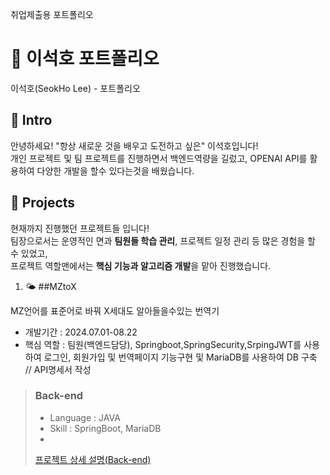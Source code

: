 취업제출용 포트폴리오

# 📄 이석호 포트폴리오 

이석호(SeokHo Lee) - 포트폴리오

## 👋 Intro

안녕하세요! "항상 새로운 것을 배우고 도전하고 싶은" 이석호입니다!  
개인 프로젝트 및 팀 프로젝트를 진행하면서 백엔드역량을 길렀고, OPENAI API를 활용하여 다양한 개발을 할수 있다는것을 배웠습니다.

## 📝 Projects

현재까지 진행했던 프로젝트들 입니다!  
팀장으로서는 운영적인 면과 **팀원들 학습 관리**, 프로젝트 일정 관리 등 많은 경험을 할 수 있었고,  
프로젝트 역할맨에서는 **핵심 기능과 알고리즘 개발**을 맡아 진행했습니다.



1. 🌤️ ##MZtoX

  MZ언어를 표준어로 바꿔 X세대도 알아들을수있는 번역기

- 개발기간 : 2024.07.01-08.22
- 핵심 역할 : 팀원(백엔드담당), Springboot,SpringSecurity,SrpingJWT를 사용하여 로그인, 회원가입 및 번역페이지 기능구현 및 MariaDB를 사용하여 DB 구축 // API명세서 작성          

> ### Back-end
> - Language : JAVA
> - Skill : SpringBoot, MariaDB
> - 
> [프로젝트 상세 설명(Back-end)](https://github.com/SeokHoL/mztox)
>

